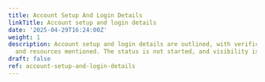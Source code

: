 ```yaml
---
title: Account Setup And Login Details
linkTitle: Account setup and login details
date: '2025-04-29T16:24:00Z'
weight: 1
description: Account setup and login details are outlined, with verification confirmed
  and resources mentioned. The status is not started, and visibility is internal.
draft: false
ref: account-setup-and-login-details
---
```


